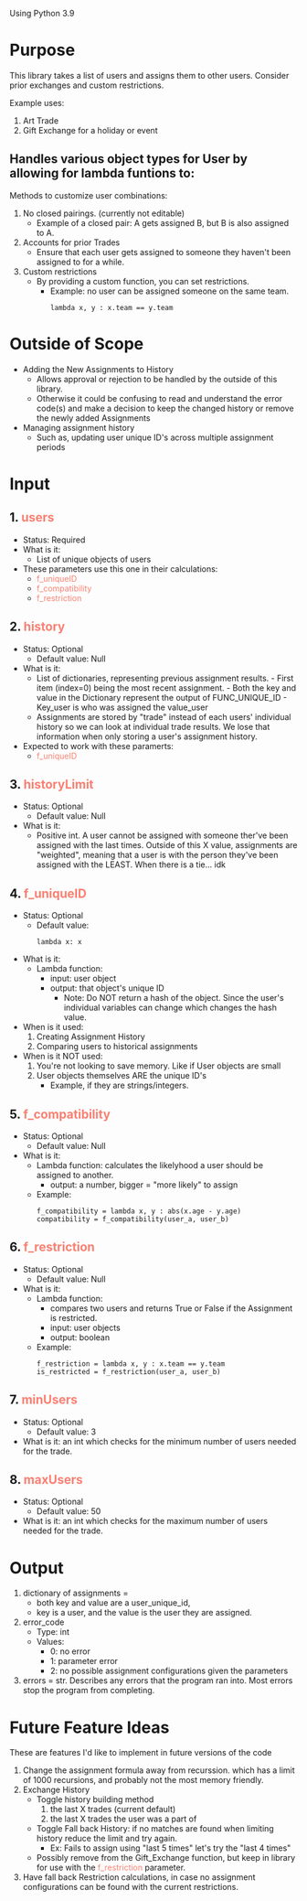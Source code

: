 Using Python 3.9
# Purpose 
This library takes a list of users and assigns them to other users. Consider prior exchanges and custom restrictions. 

Example uses:
1. Art Trade
2. Gift Exchange for a holiday or event

Handles various object types for User by allowing for lambda funtions to:
- 

Methods to customize user combinations:
1. No closed pairings. (currently not editable)
    - Example of a closed pair: A gets assigned B, but B is also assigned to A. 
2. Accounts for prior Trades
    - Ensure that each user gets assigned to someone they haven't been assigned to for a while. 
3. Custom restrictions 
    - By providing a custom function, you can set restrictions. 
        - Example: no user can be assigned someone on the same team.
            ```
            lambda x, y : x.team == y.team
            ```

# Outside of Scope 
- Adding the New Assignments to History
    - Allows approval or rejection to be handled by the outside of this library.
    - Otherwise it could be confusing to read and understand the error code(s) and make a decision to keep the changed history or remove the newly added Assignments
- Managing assignment history
	- Such as, updating user unique ID's across multiple assignment periods
 
# Input 
## 1. <span style="color:salmon">users</span>
- Status: Required
- What is it: 
    - List of unique objects of users
- These parameters use this one in their calculations: 
    - <span style="color:salmon">f_uniqueID</span>
    - <span style="color:salmon">f_compatibility</span>
    - <span style="color:salmon">f_restriction</span>

## 2. <span style="color:salmon">history</span> 
- Status: Optional
    - Default value: Null
- What is it: 
  - List of dictionaries, representing previous assignment results.
    	- First item (index=0) being the most recent assignment.
    	- Both the key and value in the Dictionary represent the output of FUNC_UNIQUE_ID
    	- Key_user is who was assigned the value_user
  - Assignments are stored by "trade" instead of each users' individual history so we can look at individual trade results. We lose that information when only storing a user's assignment history.
- Expected to work with these paramerts: 
    - <span style="color:salmon">f_uniqueID</span> 

## 3. <span style="color:salmon">historyLimit</span>
- Status: Optional
    - Default value: Null
- What is it: 
    - Positive int. A user cannot be assigned with someone ther've been assigned with the last times. Outside of this X value, assignments are "weighted", meaning that a user is with the person they've been assigned with the LEAST. When there is a tie... idk

## 4. <span style="color:salmon">f_uniqueID</span>
- Status: Optional
    - Default value:
        ``` 
		lambda x: x 
		```
- What is it: 
    - Lambda function: 
        - input: user object
        - output: that object's unique ID
            - Note: Do NOT return a hash of the object. Since the user's individual variables can change which changes the hash value.
- When is it used: 
    1. Creating Assignment History
    2. Comparing users to historical assignments
- When is it NOT used:
    1. You're not looking to save memory. Like if User objects are small
    1. User objects themselves ARE the unique ID's
       - Example, if they are strings/integers.

## 5. <span style="color:salmon">f_compatibility</span>
- Status: Optional
    - Default value: Null
- What is it: 
    - Lambda function: calculates the likelyhood a user should be assigned to another.
        - output: a number, bigger = "more likely" to assign
    - Example: 
		```
		f_compatibility = lambda x, y : abs(x.age - y.age)
		compatibility = f_compatibility(user_a, user_b)
		```

## 6. <span style="color:salmon">f_restriction</span>
- Status: Optional
    - Default value: Null
- What is it: 
    - Lambda function: 
        - compares two users and returns True or False if the Assignment is restricted. 
        - input: user objects
        - output: boolean
    - Example: 
		```
		f_restriction = lambda x, y : x.team == y.team
		is_restricted = f_restriction(user_a, user_b)
		```

## 7. <span style="color:salmon">minUsers</span> 
- Status: Optional
    - Default value: 3
- What is it: an int which checks for the minimum number of users needed for the trade.

## 8. <span style="color:salmon">maxUsers</span>
- Status: Optional
    - Default value: 50
- What is it: an int which checks for the maximum number of users needed for the trade.

# Output 
1. dictionary of assignments = 
    - both key and value are a user_unique_id,
    - key is a user, and the value is the user they are assigned.
2. error_code
    -   Type: int
    -   Values: 
        -   0: no error
        -   1: parameter error
        -   2: no possible assignment configurations given the parameters
3. errors = str. Describes any errors that the program ran into. Most errors stop the program from completing. 

# Future Feature Ideas
These are features I'd like to implement in future versions of the code
1. Change the assignment formula away from recurssion. which has a limit of 1000 recursions, and probably not the most memory friendly.
2. Exchange History
    - Toggle history building method
        1. the last X trades (current default)
        2. the last X trades the user was a part of
    - Toggle Fall back History: if no matches are found when limiting history reduce the limit and try again.
        - Ex: Fails to assign using "last 5 times" let's try the "last 4 times"
    - Possibly remove from the Gift_Exchange function, but keep in library for use with the <span style="color:salmon">f_restriction</span> parameter.
3. Have fall back Restriction calculations, in case no assignment configurations can be found with the current restrictions.